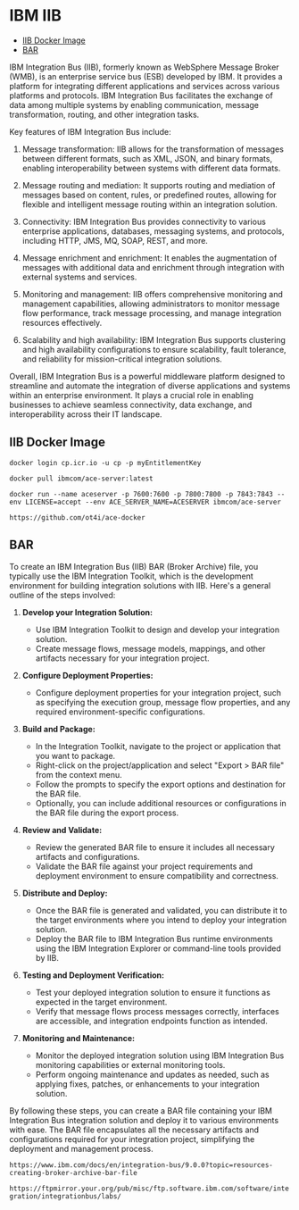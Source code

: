# IBM IIB

- [IIB Docker Image](#iib-docker-image)
- [BAR](#bar)

IBM Integration Bus (IIB), formerly known as WebSphere Message Broker (WMB), is an enterprise service bus (ESB) developed by IBM. It provides a platform for integrating different applications and services across various platforms and protocols. IBM Integration Bus facilitates the exchange of data among multiple systems by enabling communication, message transformation, routing, and other integration tasks.

Key features of IBM Integration Bus include:

1. Message transformation: IIB allows for the transformation of messages between different formats, such as XML, JSON, and binary formats, enabling interoperability between systems with different data formats.

2. Message routing and mediation: It supports routing and mediation of messages based on content, rules, or predefined routes, allowing for flexible and intelligent message routing within an integration solution.

3. Connectivity: IBM Integration Bus provides connectivity to various enterprise applications, databases, messaging systems, and protocols, including HTTP, JMS, MQ, SOAP, REST, and more.

4. Message enrichment and enrichment: It enables the augmentation of messages with additional data and enrichment through integration with external systems and services.

5. Monitoring and management: IIB offers comprehensive monitoring and management capabilities, allowing administrators to monitor message flow performance, track message processing, and manage integration resources effectively.

6. Scalability and high availability: IBM Integration Bus supports clustering and high availability configurations to ensure scalability, fault tolerance, and reliability for mission-critical integration solutions.

Overall, IBM Integration Bus is a powerful middleware platform designed to streamline and automate the integration of diverse applications and systems within an enterprise environment. It plays a crucial role in enabling businesses to achieve seamless connectivity, data exchange, and interoperability across their IT landscape.

## IIB Docker Image

```dos
docker login cp.icr.io -u cp -p myEntitlementKey

docker pull ibmcom/ace-server:latest

docker run --name aceserver -p 7600:7600 -p 7800:7800 -p 7843:7843 --env LICENSE=accept --env ACE_SERVER_NAME=ACESERVER ibmcom/ace-server
```

`https://github.com/ot4i/ace-docker`

## BAR

To create an IBM Integration Bus (IIB) BAR (Broker Archive) file, you typically use the IBM Integration Toolkit, which is the development environment for building integration solutions with IIB. Here's a general outline of the steps involved:

1. **Develop your Integration Solution:**
   - Use IBM Integration Toolkit to design and develop your integration solution.
   - Create message flows, message models, mappings, and other artifacts necessary for your integration project.

2. **Configure Deployment Properties:**
   - Configure deployment properties for your integration project, such as specifying the execution group, message flow properties, and any required environment-specific configurations.

3. **Build and Package:**
   - In the Integration Toolkit, navigate to the project or application that you want to package.
   - Right-click on the project/application and select "Export > BAR file" from the context menu.
   - Follow the prompts to specify the export options and destination for the BAR file.
   - Optionally, you can include additional resources or configurations in the BAR file during the export process.

4. **Review and Validate:**
   - Review the generated BAR file to ensure it includes all necessary artifacts and configurations.
   - Validate the BAR file against your project requirements and deployment environment to ensure compatibility and correctness.

5. **Distribute and Deploy:**
   - Once the BAR file is generated and validated, you can distribute it to the target environments where you intend to deploy your integration solution.
   - Deploy the BAR file to IBM Integration Bus runtime environments using the IBM Integration Explorer or command-line tools provided by IIB.

6. **Testing and Deployment Verification:**
   - Test your deployed integration solution to ensure it functions as expected in the target environment.
   - Verify that message flows process messages correctly, interfaces are accessible, and integration endpoints function as intended.

7. **Monitoring and Maintenance:**
   - Monitor the deployed integration solution using IBM Integration Bus monitoring capabilities or external monitoring tools.
   - Perform ongoing maintenance and updates as needed, such as applying fixes, patches, or enhancements to your integration solution.

By following these steps, you can create a BAR file containing your IBM Integration Bus integration solution and deploy it to various environments with ease. The BAR file encapsulates all the necessary artifacts and configurations required for your integration project, simplifying the deployment and management process.

`https://www.ibm.com/docs/en/integration-bus/9.0.0?topic=resources-creating-broker-archive-bar-file`

`https://ftpmirror.your.org/pub/misc/ftp.software.ibm.com/software/integration/integrationbus/labs/`
